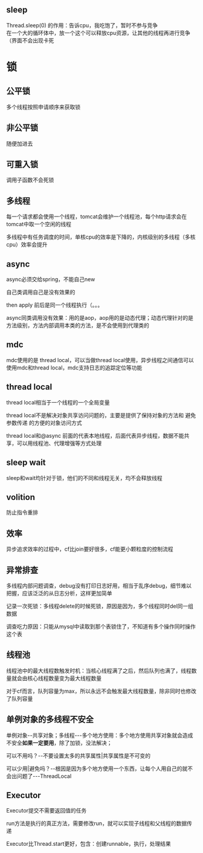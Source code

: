 ## sleep

Thread.sleep(0) 的作用：告诉cpu，我吃饱了，暂时不参与竞争\
在一个大的循环体中，放一个这个可以释放cpu资源，让其他的线程再进行竞争（界面不会出现卡死

# 锁

## 公平锁

多个线程按照申请顺序来获取锁

## 非公平锁

随便加进去

## 可重入锁

调用子函数不会死锁

## 多线程

每一个请求都会使用一个线程，tomcat会维护一个线程池，每个http请求会在tomcat中取一个空闲的线程

多线程中有任务调度的时间，单核cpu的效率是下降的，内核级别的多线程（多核cpu）效率会提升

## async

async必须交给spring，不能自己new

自己类调用自己是没有效果的

then apply 前后是同一个线程执行（。。。

async同类调用没有效果：用的是aop，aop用的是动态代理；动态代理针对的是方法级别，方法内部调用本类的方法，是不会使用到代理类的

## mdc

mdc使用的是 thread local，可以当做thread local使用，异步线程之间通信可以使用mdc和thread local，mdc支持日志的追踪定位等功能

## thread local

thread local相当于一个线程的一个全局变量

thread local不是解决对象共享访问问题的，主要是提供了保持对象的方法和 避免参数传递 的方便的对象访问方式

thread local和@async 前面的代表本地线程，后面代表异步线程，数据不能共享，可以用线程池、代理增强等方式处理

## sleep wait

sleep和wait均针对于锁，他们的不同和线程无关，均不会释放线程

## volition

防止指令重排

## 效率

异步追求效率的过程中，cf比join要好很多，cf能更小颗粒度的控制流程

## 异常排查

多线程内部问题调查，debug没有打印日志好用，相当于乱序debug，细节难以把握，应该泛泛的从日志分析，这样更加简单

记录一次死锁：多线程delete的时候死锁，原因是因为，多个线程同时del同一组数据

调查吃力原因：只能从mysql中读取到那个表锁住了，不知道有多个操作同时操作这个表

## 线程池

线程池中的最大线程数触发时机：当核心线程满了之后，然后队列也满了，线程数量就会由核心线程数量变为最大线程数量

对于cf而言，队列容量为max，所以永远不会触发最大线程数量，除非同时也修改了队列容量

## 单例对象的多线程不安全

单例对象--共享对象；多线程---多个地方使用：多个地方使用共享对象就会造成不安全**如果一定要用**，除了加锁，没法解决；

可以不用吗？--不要设置太多的共享属性|共享属性是不可变的

可以少用|避免吗？--根因是因为多个地方使用一个东西，让每个人用自己的就不会出问题了---ThreadLocal

## Executor

Executor提交不需要返回值的任务

run方法是执行的真正方法，需要修改run，就可以实现子线程和父线程的数据传递

Executor比Thread.start更好，包含：创建runnable，执行，处理结果
